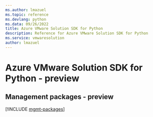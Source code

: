 ```yaml
---
ms.author: lmazuel
ms.topic: reference
ms.devlang: python
ms.data: 09/26/2022
title: Azure VMware Solution SDK for Python
description: Reference for Azure VMware Solution SDK for Python
ms.service: vmwaresolution
author: lmazuel
---
```

# Azure VMware Solution SDK for Python - preview

## Management packages - preview
[!INCLUDE [mgmt-packages](vmware-solution-mgmt-index.md)]
